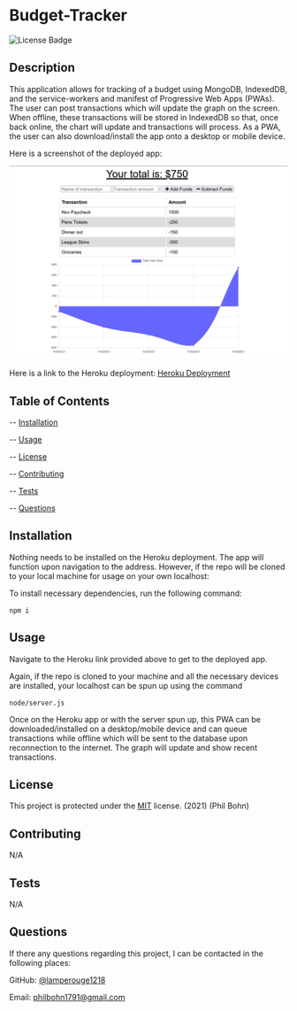 # Budget-Tracker

![License Badge](https://img.shields.io/badge/license-MIT-blue)

## Description

This application allows for tracking of a budget using MongoDB, IndexedDB, and the service-workers and manifest of Progressive Web Apps (PWAs). The user can post transactions which will update the graph on the screen. When offline, these transactions will be stored in IndexedDB so that, once back online, the chart will update and transactions will process. As a PWA, the user can also download/install the app onto a desktop or mobile device. 

Here is a screenshot of the deployed app:

![Budget Tracker](./assets/budgettrackerscreenshot.PNG)

Here is a link to the Heroku deployment: [Heroku Deployment](https://hidden-taiga-71157.herokuapp.com/)

## Table of Contents

-- [Installation](#installation)

-- [Usage](#usage)

-- [License](#license)

-- [Contributing](#contributing)

-- [Tests](#tests)

-- [Questions](#questions)

## Installation

Nothing needs to be installed on the Heroku deployment. The app will function upon navigation to the address. However, if the repo will be cloned to your local machine for usage on your own localhost:

To install necessary dependencies, run the following command:

    npm i

## Usage

Navigate to the Heroku link provided above to get to the deployed app.

Again, if the repo is cloned to your machine and all the necessary devices are installed, your localhost can be spun up using the command

    node/server.js

Once on the Heroku app or with the server spun up, this PWA can be downloaded/installed on a desktop/mobile device and can queue transactions while offline which will be sent to the database upon reconnection to the internet. The graph will update and show recent transactions.

## License

This project is protected under the [MIT](https://choosealicense.com/licenses/mit/) license. (2021) (Phil Bohn)

## Contributing

N/A

## Tests

N/A

## Questions

If there any questions regarding this project, I can be contacted in the following places:

GitHub: [@lamperouge1218](https://github.com/lamperouge1218)

Email: philbohn1791@gmail.com

